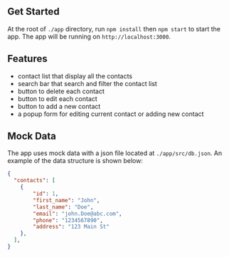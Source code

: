 ## Get Started
At the root of `./app` directory, run `npm install` then `npm start` to start the app. The app will be running on `http://localhost:3000`.

## Features
- contact list that display all the contacts
- search bar that search and filter the contact list
- button to delete each contact
- button to edit each contact
- button to add a new contact
- a popup form for editing current contact or adding new contact

## Mock Data
The app uses mock data with a json file located at `./app/src/db.json`. An example of the data structure is shown below:
```json
{
  "contacts": [
    {
        "id": 1,
        "first_name": "John",
        "last_name": "Doe",
        "email": "john.Doe@abc.com",
        "phone": "1234567890",
        "address": "123 Main St"    
    },
  ],
}
```
